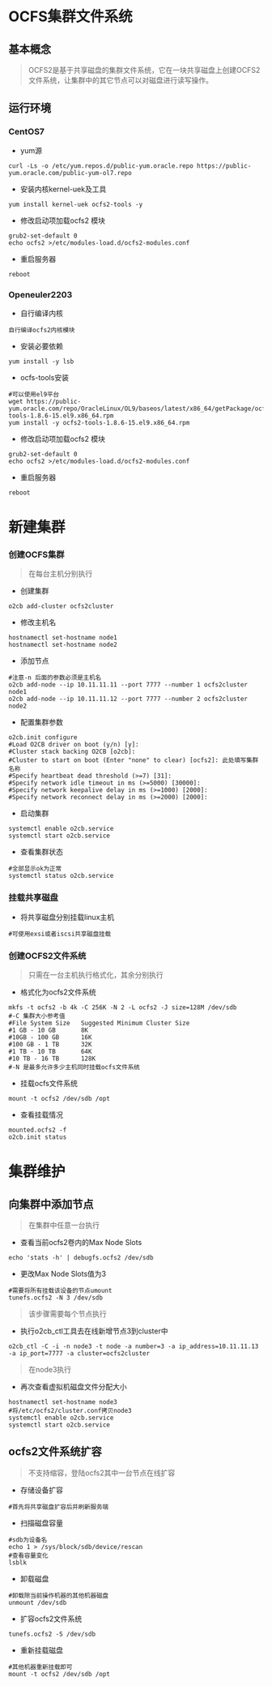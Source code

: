 # OCFS集群文件系统

## 基本概念 ##

> OCFS2是基于共享磁盘的集群文件系统，它在一块共享磁盘上创建OCFS2文件系统，让集群中的其它节点可以对磁盘进行读写操作。

## 运行环境

### CentOS7

* yum源

```shell
curl -Ls -o /etc/yum.repos.d/public-yum.oracle.repo https://public-yum.oracle.com/public-yum-ol7.repo
```

* 安装内核kernel-uek及工具

```shell
yum install kernel-uek ocfs2-tools -y
```

* 修改启动项加载ocfs2 模块

```shell
grub2-set-default 0
echo ocfs2 >/etc/modules-load.d/ocfs2-modules.conf
```

* 重启服务器

```shell
reboot
```

### Openeuler2203

* 自行编译内核

```shell
自行编译ocfs2内核模块
```

* 安装必要依赖

```shell
yum install -y lsb
```

* ocfs-tools安装

```shell
#可以使用el9平台
wget https://public-yum.oracle.com/repo/OracleLinux/OL9/baseos/latest/x86_64/getPackage/ocfs2-tools-1.8.6-15.el9.x86_64.rpm
yum install -y ocfs2-tools-1.8.6-15.el9.x86_64.rpm
```

* 修改启动项加载ocfs2 模块

```shell
grub2-set-default 0
echo ocfs2 >/etc/modules-load.d/ocfs2-modules.conf
```

* 重启服务器

```shell
reboot
```



# 新建集群

### 创建OCFS集群

> 在每台主机分别执行

* 创建集群

```shell
o2cb add-cluster ocfs2cluster
```

* 修改主机名

```shell
hostnamectl set-hostname node1
hostnamectl set-hostname node2
```

* 添加节点

```shell
#注意-n 后面的参数必须是主机名
o2cb add-node --ip 10.11.11.11 --port 7777 --number 1 ocfs2cluster node1
o2cb add-node --ip 10.11.11.12 --port 7777 --number 2 ocfs2cluster node2
```

* 配置集群参数

```shell
o2cb.init configure
#Load O2CB driver on boot (y/n) [y]:
#Cluster stack backing O2CB [o2cb]:
#Cluster to start on boot (Enter "none" to clear) [ocfs2]: 此处填写集群名称
#Specify heartbeat dead threshold (>=7) [31]:
#Specify network idle timeout in ms (>=5000) [30000]:
#Specify network keepalive delay in ms (>=1000) [2000]:
#Specify network reconnect delay in ms (>=2000) [2000]:
```

* 启动集群

```shell
systemctl enable o2cb.service
systemctl start o2cb.service
```

* 查看集群状态

```shell
#全部显示ok为正常
systemctl status o2cb.service
```

### 挂载共享磁盘

* 将共享磁盘分别挂载linux主机

```shell
#可使用exsi或者iscsi共享磁盘挂载
```
### 创建OCFS2文件系统

> 只需在一台主机执行格式化，其余分别执行

* 格式化为ocfs2文件系统

```shell
mkfs -t ocfs2 -b 4k -C 256K -N 2 -L ocfs2 -J size=128M /dev/sdb
#-C 集群大小参考值
#File System Size	Suggested Minimum Cluster Size 
#1 GB - 10 GB 		8K 
#10GB - 100 GB		16K 
#100 GB - 1 TB 		32K 
#1 TB - 10 TB 		64K 
#10 TB - 16 TB 		128K 
#-N 是最多允许多少主机同时挂载ocfs文件系统
```

* 挂载ocfs文件系统

```shell
mount -t ocfs2 /dev/sdb /opt
```

* 查看挂载情况

```shell
mounted.ocfs2 -f
o2cb.init status
```

# 集群维护

## 向集群中添加节点

> 在集群中任意一台执行

* 查看当前ocfs2卷内的Max Node Slots

```shell
echo 'stats -h' | debugfs.ocfs2 /dev/sdb
```

* 更改Max Node Slots值为3

```shell
#需要将所有挂载该设备的节点umount
tunefs.ocfs2 -N 3 /dev/sdb
```

> 该步骤需要每个节点执行

* 执行o2cb_ctl工具去在线新增节点3到cluster中

```shell
o2cb_ctl -C -i -n node3 -t node -a number=3 -a ip_address=10.11.11.13 -a ip_port=7777 -a cluster=ocfs2cluster
```

> 在node3执行

* 再次查看虚拟机磁盘文件分配大小

```shell
hostnamectl set-hostname node3
#将/etc/ocfs2/cluster.conf拷贝node3
systemctl enable o2cb.service
systemctl start o2cb.service
```

## ocfs2文件系统扩容

> 不支持缩容，登陆ocfs2其中一台节点在线扩容

* 存储设备扩容

```shell
#首先将共享磁盘扩容后并刷新服务端
```

* 扫描磁盘容量

```shell
#sdb为设备名
echo 1 > /sys/block/sdb/device/rescan
#查看容量变化
lsblk
```

* 卸载磁盘

```shell
#卸载除当前操作机器的其他机器磁盘
unmount /dev/sdb
```

* 扩容ocfs2文件系统

```shell
tunefs.ocfs2 -S /dev/sdb
```

* 重新挂载磁盘

```shell
#其他机器重新挂载即可
mount -t ocfs2 /dev/sdb /opt
```

